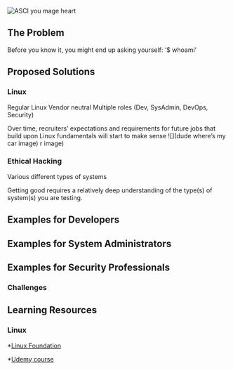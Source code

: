 



![ASCI you mage heart]()


## The Problem


Before you know it, you might end up asking yourself:
‘$ whoami’


## Proposed Solutions

### Linux

Regular Linux 
Vendor neutral
Multiple roles (Dev, SysAdmin, DevOps, Security)

Over time, recruiters’ expectations and requirements for future jobs that build upon Linux fundamentals will start to make sense 
![](dude where’s my car image)
r image)




### Ethical Hacking

Various different types of systems 


Getting good requires a relatively deep understanding of the type(s) of system(s) you are testing. 





## Examples for Developers


## Examples for System Administrators


## Examples for Security Professionals






### Challenges


## Learning Resources 


### Linux


*[Linux Foundation](https://training.linuxfoundation.org/)

*[Udemy course](https://www.udemy.com/course/command-line/)









